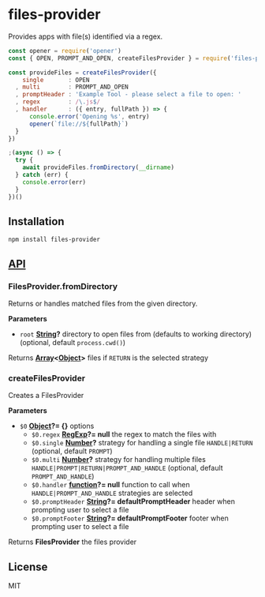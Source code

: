 # files-provider

Provides apps with file(s) identified via a regex.

```js
const opener = require('opener')
const { OPEN, PROMPT_AND_OPEN, createFilesProvider } = require('files-provider')

const provideFiles = createFilesProvider({
    single       : OPEN
  , multi        : PROMPT_AND_OPEN
  , promptHeader : 'Example Tool - please select a file to open: '
  , regex        : /\.js$/
  , handler      : ({ entry, fullPath }) => {
      console.error('Opening %s', entry)
      opener(`file://${fullPath}`)
  }
})

;(async () => {
  try {
    await provideFiles.fromDirectory(__dirname)
  } catch (err) {
    console.error(err)
  }
})()
```

## Installation

    npm install files-provider

## [API](https://thlorenz.github.io/files-provider)

<!-- Generated by documentation.js. Update this documentation by updating the source code. -->

### FilesProvider.fromDirectory

Returns or handles matched files from the given directory.

**Parameters**

-   `root` **[String](https://developer.mozilla.org/en-US/docs/Web/JavaScript/Reference/Global_Objects/String)?** directory to open files from (defaults to working directory) (optional, default `process.cwd()`)

Returns **[Array](https://developer.mozilla.org/en-US/docs/Web/JavaScript/Reference/Global_Objects/Array)&lt;[Object](https://developer.mozilla.org/en-US/docs/Web/JavaScript/Reference/Global_Objects/Object)>** files if `RETURN` is the selected strategy

### createFilesProvider

Creates a FilesProvider

**Parameters**

-   `$0` **[Object](https://developer.mozilla.org/en-US/docs/Web/JavaScript/Reference/Global_Objects/Object)?= {}** options
    -   `$0.regex` **[RegExp](https://developer.mozilla.org/en-US/docs/Web/JavaScript/Reference/Global_Objects/RegExp)?= null** the regex to match the files with
    -   `$0.single` **[Number](https://developer.mozilla.org/en-US/docs/Web/JavaScript/Reference/Global_Objects/Number)?** strategy for handling a single file `HANDLE|RETURN` (optional, default `PROMPT`)
    -   `$0.multi` **[Number](https://developer.mozilla.org/en-US/docs/Web/JavaScript/Reference/Global_Objects/Number)?** strategy for handling multiple files `HANDLE|PROMPT|RETURN|PROMPT_AND_HANDLE` (optional, default `PROMPT_AND_HANDLE`)
    -   `$0.handler` **[function](https://developer.mozilla.org/en-US/docs/Web/JavaScript/Reference/Statements/function)?= null** function to call when `HANDLE|PROMPT_AND_HANDLE` strategies are selected
    -   `$0.promptHeader` **[String](https://developer.mozilla.org/en-US/docs/Web/JavaScript/Reference/Global_Objects/String)?= defaultPromptHeader** header when prompting user to select a file
    -   `$0.promptFooter` **[String](https://developer.mozilla.org/en-US/docs/Web/JavaScript/Reference/Global_Objects/String)?= defaultPromptFooter** footer when prompting user to select a file

Returns **FilesProvider** the files provider

## License

MIT
